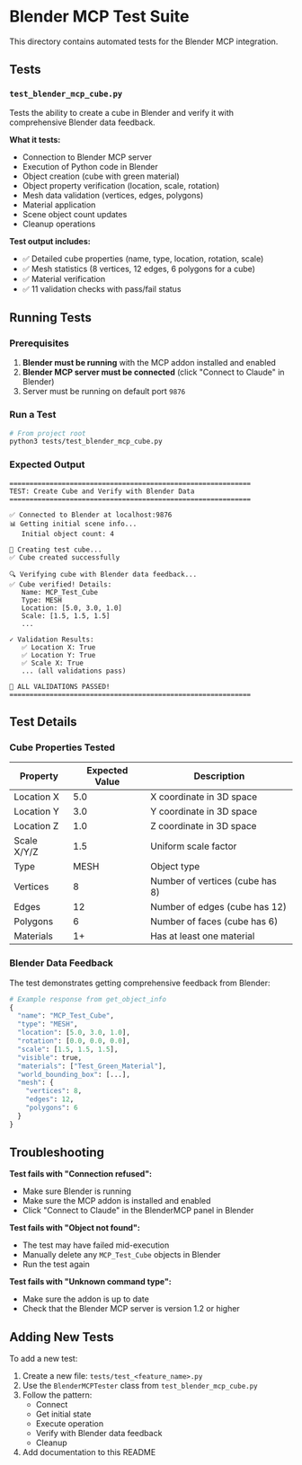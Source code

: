 # Blender MCP Test Suite

This directory contains automated tests for the Blender MCP integration.

## Tests

### `test_blender_mcp_cube.py`

Tests the ability to create a cube in Blender and verify it with comprehensive Blender data feedback.

**What it tests:**
- Connection to Blender MCP server
- Execution of Python code in Blender
- Object creation (cube with green material)
- Object property verification (location, scale, rotation)
- Mesh data validation (vertices, edges, polygons)
- Material application
- Scene object count updates
- Cleanup operations

**Test output includes:**
- ✅ Detailed cube properties (name, type, location, rotation, scale)
- ✅ Mesh statistics (8 vertices, 12 edges, 6 polygons for a cube)
- ✅ Material verification
- ✅ 11 validation checks with pass/fail status

## Running Tests

### Prerequisites

1. **Blender must be running** with the MCP addon installed and enabled
2. **Blender MCP server must be connected** (click "Connect to Claude" in Blender)
3. Server must be running on default port `9876`

### Run a Test

```bash
# From project root
python3 tests/test_blender_mcp_cube.py
```

### Expected Output

```
============================================================
TEST: Create Cube and Verify with Blender Data
============================================================

✅ Connected to Blender at localhost:9876
📊 Getting initial scene info...
   Initial object count: 4

🔨 Creating test cube...
✅ Cube created successfully

🔍 Verifying cube with Blender data feedback...
✅ Cube verified! Details:
   Name: MCP_Test_Cube
   Type: MESH
   Location: [5.0, 3.0, 1.0]
   Scale: [1.5, 1.5, 1.5]
   ...

✓ Validation Results:
   ✅ Location X: True
   ✅ Location Y: True
   ✅ Scale X: True
   ... (all validations pass)

🎉 ALL VALIDATIONS PASSED!
============================================================
```

## Test Details

### Cube Properties Tested

| Property | Expected Value | Description |
|----------|---------------|-------------|
| Location X | 5.0 | X coordinate in 3D space |
| Location Y | 3.0 | Y coordinate in 3D space |
| Location Z | 1.0 | Z coordinate in 3D space |
| Scale X/Y/Z | 1.5 | Uniform scale factor |
| Type | MESH | Object type |
| Vertices | 8 | Number of vertices (cube has 8) |
| Edges | 12 | Number of edges (cube has 12) |
| Polygons | 6 | Number of faces (cube has 6) |
| Materials | 1+ | Has at least one material |

### Blender Data Feedback

The test demonstrates getting comprehensive feedback from Blender:

```python
# Example response from get_object_info
{
  "name": "MCP_Test_Cube",
  "type": "MESH",
  "location": [5.0, 3.0, 1.0],
  "rotation": [0.0, 0.0, 0.0],
  "scale": [1.5, 1.5, 1.5],
  "visible": true,
  "materials": ["Test_Green_Material"],
  "world_bounding_box": [...],
  "mesh": {
    "vertices": 8,
    "edges": 12,
    "polygons": 6
  }
}
```

## Troubleshooting

**Test fails with "Connection refused":**
- Make sure Blender is running
- Make sure the MCP addon is installed and enabled
- Click "Connect to Claude" in the BlenderMCP panel in Blender

**Test fails with "Object not found":**
- The test may have failed mid-execution
- Manually delete any `MCP_Test_Cube` objects in Blender
- Run the test again

**Test fails with "Unknown command type":**
- Make sure the addon is up to date
- Check that the Blender MCP server is version 1.2 or higher

## Adding New Tests

To add a new test:

1. Create a new file: `tests/test_<feature_name>.py`
2. Use the `BlenderMCPTester` class from `test_blender_mcp_cube.py`
3. Follow the pattern:
   - Connect
   - Get initial state
   - Execute operation
   - Verify with Blender data feedback
   - Cleanup
4. Add documentation to this README
